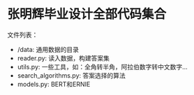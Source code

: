 # 张明辉毕业设计全部代码集合

文件列表：
- /data: 通用数据的目录
- reader.py: 读入数据，构建答案集
- utils.py: 一些工具，如：全角转半角，阿拉伯数字转中文数字...
- search_algorithms.py: 答案选择的算法
- models.py: BERT和ERNIE